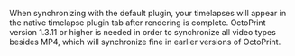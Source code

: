 When synchronizing with the default plugin, your timelapses will appear in the native timelapse plugin tab after rendering is complete.  OctoPrint version 1.3.11 or higher is needed in order to synchronize all video types besides MP4, which will synchronize fine in earlier versions of OctoPrint.
